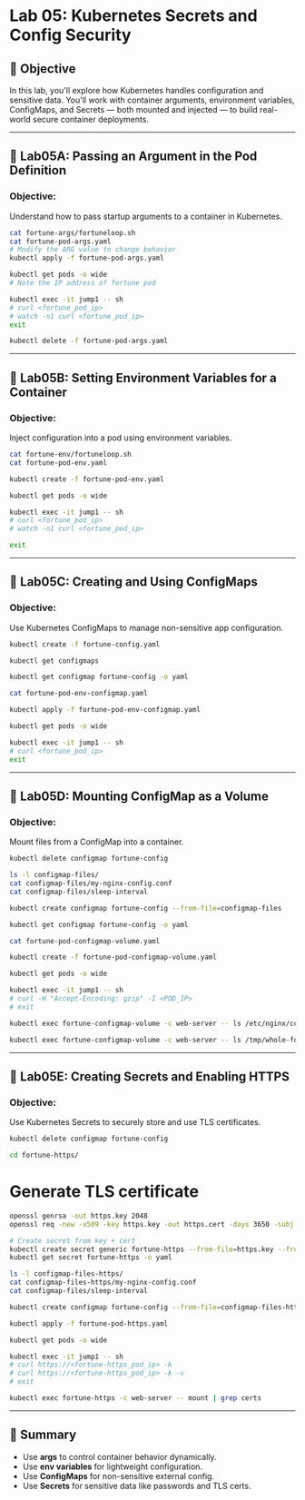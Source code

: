 # Lab 05: Kubernetes Secrets and Config Security

## 🎯 Objective

In this lab, you'll explore how Kubernetes handles configuration and sensitive data. You'll work with container arguments, environment variables, ConfigMaps, and Secrets — both mounted and injected — to build real-world secure container deployments.

---

## 🧩 Lab05A: Passing an Argument in the Pod Definition

### Objective:
Understand how to pass startup arguments to a container in Kubernetes.

```bash
cat fortune-args/fortuneloop.sh
cat fortune-pod-args.yaml
# Modify the ARG value to change behavior
kubectl apply -f fortune-pod-args.yaml
```

```bash 
kubectl get pods -o wide
# Note the IP address of fortune pod
```

```bash 
kubectl exec -it jump1 -- sh
# curl <fortune_pod_ip>
# watch -n1 curl <fortune_pod_ip>
exit
```

```bash 
kubectl delete -f fortune-pod-args.yaml
```

---

## 🧩 Lab05B: Setting Environment Variables for a Container

### Objective:
Inject configuration into a pod using environment variables.

```bash
cat fortune-env/fortuneloop.sh
cat fortune-pod-env.yaml
```

```sh
kubectl create -f fortune-pod-env.yaml
```

```sh 
kubectl get pods -o wide
```

```sh 
kubectl exec -it jump1 -- sh
# curl <fortune_pod_ip>
# watch -n1 curl <fortune_pod_ip>

exit
```

---

## 🧩 Lab05C: Creating and Using ConfigMaps

### Objective:
Use Kubernetes ConfigMaps to manage non-sensitive app configuration.

```bash
kubectl create -f fortune-config.yaml
```
```sh 
kubectl get configmaps
```
```sh
kubectl get configmap fortune-config -o yaml
```
```sh
cat fortune-pod-env-configmap.yaml
```
```sh
kubectl apply -f fortune-pod-env-configmap.yaml
```
```sh
kubectl get pods -o wide
```
```sh
kubectl exec -it jump1 -- sh
# curl <fortune_pod_ip>
exit
```

---

## 🧩 Lab05D: Mounting ConfigMap as a Volume

### Objective:
Mount files from a ConfigMap into a container.

```bash
kubectl delete configmap fortune-config
```

```sh
ls -l configmap-files/
cat configmap-files/my-nginx-config.conf
cat configmap-files/sleep-interval
```

```sh
kubectl create configmap fortune-config --from-file=configmap-files
```
```sh
kubectl get configmap fortune-config -o yaml
```
```sh
cat fortune-pod-configmap-volume.yaml
```
```sh
kubectl create -f fortune-pod-configmap-volume.yaml
```
```sh
kubectl get pods -o wide
```
```sh
kubectl exec -it jump1 -- sh
# curl -H "Accept-Encoding: gzip" -I <POD_IP>
# exit
```

```sh
kubectl exec fortune-configmap-volume -c web-server -- ls /etc/nginx/conf.d
```

```sh
kubectl exec fortune-configmap-volume -c web-server -- ls /tmp/whole-fortune-config-volume
```

---

## 🧩 Lab05E: Creating Secrets and Enabling HTTPS

### Objective:
Use Kubernetes Secrets to securely store and use TLS certificates.

```bash
kubectl delete configmap fortune-config
```

```sh
cd fortune-https/
```

# Generate TLS certificate
```sh
openssl genrsa -out https.key 2048
openssl req -new -x509 -key https.key -out https.cert -days 3650 -subj /CN=www.kubia-example.com
```

```sh
# Create secret from key + cert
kubectl create secret generic fortune-https --from-file=https.key --from-file=https.cert --from-file=foo
kubectl get secret fortune-https -o yaml
```
```sh
ls -l configmap-files-https/
cat configmap-files-https/my-nginx-config.conf
cat configmap-files/sleep-interval
```

```sh
kubectl create configmap fortune-config --from-file=configmap-files-https
```
```sh
kubectl apply -f fortune-pod-https.yaml
```
```sh
kubectl get pods -o wide
```
```sh
kubectl exec -it jump1 -- sh
# curl https://<fortune-https_pod_ip> -k
# curl https://<fortune-https_pod_ip> -k -v
# exit
```

```sh
kubectl exec fortune-https -c web-server -- mount | grep certs
```

---

## 📌 Summary

- Use **args** to control container behavior dynamically.
- Use **env variables** for lightweight configuration.
- Use **ConfigMaps** for non-sensitive external config.
- Use **Secrets** for sensitive data like passwords and TLS certs.